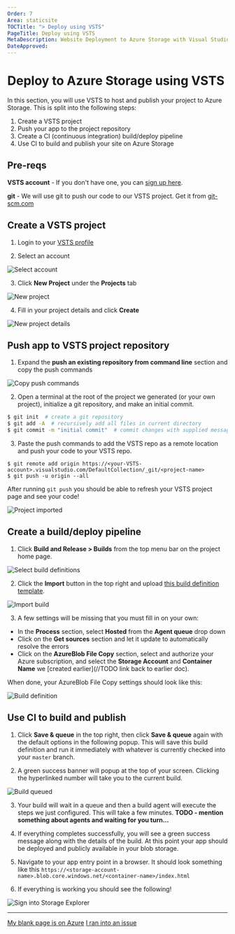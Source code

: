 ```yaml
---
Order: 7
Area: staticsite
TOCTitle: "> Deploy using VSTS"
PageTitle: Deploy using VSTS
MetaDescription: Website Deployment to Azure Storage with Visual Studio Code
DateApproved:
---
```

# Deploy to Azure Storage using VSTS

In this section, you will use VSTS to host and publish your project to Azure Storage. This is split into the following steps:

1. Create a VSTS project
2. Push your app to the project repository
3. Create a CI (continuous integration) build/deploy pipeline
4. Use CI to build and publish your site on Azure Storage

## Pre-reqs
**VSTS account** - If you don't have one, you can [sign up here](https://www.visualstudio.com/team-services/).

**git** - We will use git to push our code to our VSTS project.
Get it from [git-scm.com](https://git-scm.com/downloads)

## Create a VSTS project

1. Login to your [VSTS profile](http://app.vsaex.visualstudio.com)

2. Select an account

![Select account](images/static-website/vsts/1-select-account.png)

3. Click **New Project** under the **Projects** tab

![New project](images/static-website/vsts/2-new-project.png)

4. Fill in your project details and click **Create**

![New project details](images/static-website/vsts/3-new-project-details.png)

## Push app to VSTS project repository

1. Expand the **push an existing repository from command line** section and copy the push commands

![Copy push commands](images/static-website/vsts/4-copy-push-commands.png)

2. Open a terminal at the root of the project we generated (or your own project), initialize a git repository, and make an initial commit.

```bash
$ git init  # create a git repository
$ git add -A  # recursively add all files in current directory
$ git commit -m "initial commit"  # commit changes with supplied message
```

3. Paste the push commands to add the VSTS repo as a remote location and push your code to your VSTS repo.

```
$ git remote add origin https://<your-VSTS-account>.visualstudio.com/DefaultCollection/_git/<project-name>
$ git push -u origin --all
```

After running `git push` you should be able to refresh your VSTS project page and see your code!

![Project imported](images/static-website/vsts/5-project-with-code.png)

## Create a build/deploy pipeline

1. Click **Build and Release > Builds** from the top menu bar on the project home page.

![Select build definitions](images/static-website/vsts/6.1-select-builds.png)

2. Click the **Import** button in the top right and upload [this build definition template](https://raw.githubusercontent.com/bowdenk7/React-VSTS-build-definition/master/storage-deploy.json).

![Import build](images/static-website/vsts/7-import-build.png)

3. A few settings will be missing that you must fill in on your own:
- In the **Process** section, select **Hosted** from the **Agent queue** drop down
- Click on the **Get sources** section and let it update to automatically resolve the errors
- Click on the **AzureBlob File Copy** section, select and authorize your Azure subscription, and select the **Storage Account** and **Container Name** we [created earlier](//TODO link back to earlier doc).

When done, your AzureBlob File Copy settings should look like this:

![Build definition](images/static-website/vsts/8-build-definition.png)

## Use CI to build and publish

1. Click **Save & queue** in the top right, then click **Save & queue** again with the default options in the following popup.
This will save this build definition and run it immediately with whatever is currently checked into your `master` branch.

2. A green success banner will popup at the top of your screen.
Clicking the hyperlinked number will take you to the current build.

![Build queued](images/static-website/vsts/9-build-queued.png)

3. Your build will wait in a queue and then a build agent will execute the steps we just configured.
This will take a few minutes.
**TODO - mention something about agents and waiting for you turn...**

4. If everything completes successfully, you will see a green success message along with the details of the build.
At this point your app should be deployed and publicly available in your blob storage.

5. Navigate to your app entry point in a browser.
It should look something like this `https://<storage-account-name>.blob.core.windows.net/<container-name>/index.html`

6. If everything is working you should see the following!

![Sign into Storage Explorer](images/static-website/azure-app.png)

----

<a class="tutorial-next-btn" href="/tutorials/static-website/code-change">My blank page is on Azure</a> <a class="tutorial-feedback-btn" onclick="reportIssue('node-deployment-staticwebsite', 'deploy-VSTS')" href="javascript:void(0)">I ran into an issue</a>
